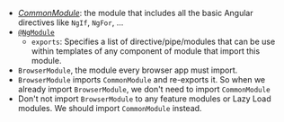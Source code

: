 - [_CommonModule_](https://angular.io/docs/ts/latest/api/common/index/CommonModule-class.html): the module that includes all the basic Angular directives like `NgIf`, `NgFor`, ...
- [`@NgModule`](https://angular.io/docs/ts/latest/api/core/index/NgModule-interface.html)
  + `exports`: Specifies a list of directive/pipe/modules that can be use within templates of any component of module that import this module.
- `BrowserModule`, the module every browser app must import.
- `BrowserModule` imports `CommonModule` and re-exports it. So when we already import `BrowserModule`, we don't need to import `CommonModule`
- Don't not import `BrowserModule` to any feature modules or Lazy Load modules. We should import `CommonModule` instead.
